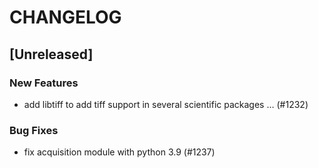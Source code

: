 # CHANGELOG

## [Unreleased]

### New Features

- add libtiff to add tiff support in several scientific packages … (#1232)

### Bug Fixes

- fix acquisition module with python 3.9 (#1237)


